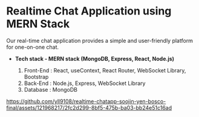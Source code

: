 # Realtime Chat Application using MERN Stack

Our real-time chat application provides a simple and user-friendly platform for one-on-one chat.

-   **Tech stack - MERN stack (MongoDB, Express, React, Node.js)**

    1. Front-End : React, useContext, React Router, WebSocket Library, Bootstrap
    2. Back-End : Node.js, Express, WebSocket Library
    3. Database : MongoDB

https://github.com/yll9108/realtime-chatapp-soojin-yen-bosco-final/assets/121968217/2fc2d299-8bf5-475b-ba03-bb24e51c16ad
